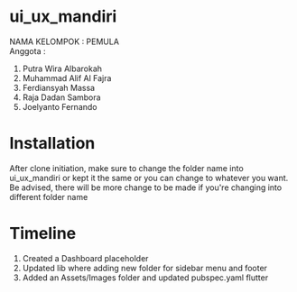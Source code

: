 # ui_ux_mandiri

NAMA KELOMPOK : PEMULA <br>
Anggota :
1. Putra Wira Albarokah
2. Muhammad Alif Al Fajra
3. Ferdiansyah Massa
4. Raja Dadan Sambora
5. Joelyanto Fernando

# Installation
After clone initiation, make sure to change the folder name into ui_ux_mandiri or kept it the same
or you can change to whatever you want. Be advised, there will be more change to be made if you're changing into different folder name

# Timeline
1. Created a Dashboard placeholder
2. Updated lib where adding new folder for sidebar menu and footer
3. Added an Assets/Images folder and updated pubspec.yaml flutter

